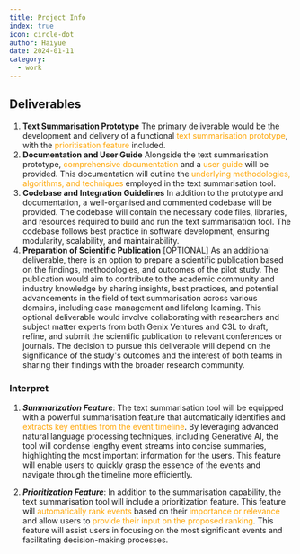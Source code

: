 ```yaml
---
title: Project Info
index: true
icon: circle-dot
author: Haiyue
date: 2024-01-11
category:
  - work
---
```



## Deliverables
1. **Text Summarisation Prototype**
    The primary deliverable would be the development and delivery of a functional <span style="color:orange">text summarisation prototype</span>, with the <span style="color:orange">prioritisation feature</span> included.
2. **Documentation and User Guide**
    Alongside the text summarisation prototype, <span style="color:orange">comprehensive documentation</span> and a <span style="color:orange">user guide</span> will be provided. This documentation will outline the <span style="color:orange">underlying methodologies, algorithms, and techniques</span> employed in the text summarisation tool.
3. **Codebase and Integration Guidelines**
    In addition to the prototype and documentation, a well-organised and commented codebase will be provided. The codebase will contain the necessary code files, libraries, and resources required to build and run the text summarisation tool. The codebase follows best practice in software development, ensuring modularity, scalability, and maintainability.
4. **Preparation of Scientific Publication** [OPTIONAL]
    As an additional deliverable, there is an option to prepare a scientific publication based on the findings, methodologies, and outcomes of the pilot study. The publication would aim to contribute to the academic community and industry knowledge by sharing insights, best practices, and potential advancements in the field of text summarisation across various domains, including case management and lifelong learning. This optional deliverable would involve collaborating with researchers and subject matter experts from both Genix Ventures and C3L to draft, refine, and submit the scientific publication to relevant conferences or journals. The decision to pursue this deliverable will depend on the significance of the study's outcomes and the interest of both teams in sharing their findings with the broader research community.


### Interpret
1. ***Summarization Feature***: 
The text summarisation tool will be equipped with a powerful summarisation feature that automatically identifies and <span style="color:orange">extracts key entities from the event timeline</span>. By leveraging advanced natural language processing techniques, including Generative AI, the tool will condense lengthy event streams into concise summaries, highlighting the most important information for the users. This feature will enable users to quickly grasp the essence of the events and navigate through the timeline more efficiently.

2. ***Prioritization Feature***: 
In addition to the summarisation capability, the text summarisation tool will include a prioritization feature. This feature will <span style="color:orange">automatically rank events</span> based on their <span style="color:orange">importance or relevance</span> and allow users to <span style="color:orange">provide their input on the proposed ranking</span>. This feature will assist users in focusing on the most significant events and facilitating decision-making processes.
